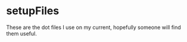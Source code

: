 setupFiles
==========

These are the dot files I use on my current, hopefully someone will find them useful.
